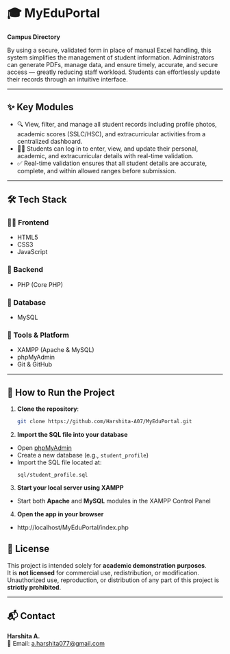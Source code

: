 # 🎓 MyEduPortal

**Campus Directory**   

By using a secure, validated form in place of manual Excel handling, this system simplifies the management of student information. 
Administrators can generate PDFs, manage data, and ensure timely, accurate, and secure access — greatly reducing staff workload.
Students can effortlessly update their records through an intuitive interface.

---

## ✨ Key Modules

- 🔍 View, filter, and manage all student records including profile photos, academic scores (SSLC/HSC), and extracurricular activities from a centralized dashboard.
- 👩‍🎓 Students can log in to enter, view, and update their personal, academic, and extracurricular details with real-time validation.
- ✅ Real-time validation ensures that all student details are accurate, complete, and within allowed ranges before submission.

---

## 🛠 Tech Stack

### 👨‍💻 Frontend
- HTML5
- CSS3
- JavaScript

### 🧠 Backend
- PHP (Core PHP)

### 💾 Database
- MySQL

### 🧪 Tools & Platform
- XAMPP (Apache & MySQL)
- phpMyAdmin
- Git & GitHub

---

## 🚀 How to Run the Project

1. **Clone the repository**:
   ```bash
   git clone https://github.com/Harshita-A07/MyEduPortal.git

2. **Import the SQL file into your database**  
- Open [phpMyAdmin](http://localhost/phpmyadmin)
- Create a new database (e.g., `student_profile`)
- Import the SQL file located at:  
  ```
  sql/student_profile.sql
  ```

3. **Start your local server using XAMPP**  
- Start both **Apache** and **MySQL** modules in the XAMPP Control Panel

4. **Open the app in your browser**  
- http://localhost/MyEduPortal/index.php

## 📄 License

This project is intended solely for **academic demonstration purposes**.  
It is **not licensed** for commercial use, redistribution, or modification.  
Unauthorized use, reproduction, or distribution of any part of this project is **strictly prohibited**.

---

## 📬 Contact

**Harshita A.**  
📧 Email: [a.harshita077@gmail.com](mailto:a.harshita077@gmail.com)

